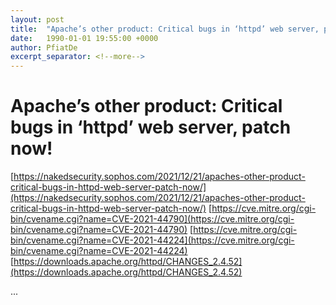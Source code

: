 ```yaml
---
layout: post
title:  "Apache’s other product: Critical bugs in ‘httpd’ web server, patch now!"
date:   1990-01-01 19:55:00 +0000
author: PfiatDe
excerpt_separator: <!--more-->
---
```


# Apache’s other product: Critical bugs in ‘httpd’ web server, patch now!
[https://nakedsecurity.sophos.com/2021/12/21/apaches-other-product-critical-bugs-in-httpd-web-server-patch-now/](https://nakedsecurity.sophos.com/2021/12/21/apaches-other-product-critical-bugs-in-httpd-web-server-patch-now/)
[https://cve.mitre.org/cgi-bin/cvename.cgi?name=CVE-2021-44790](https://cve.mitre.org/cgi-bin/cvename.cgi?name=CVE-2021-44790)
[https://cve.mitre.org/cgi-bin/cvename.cgi?name=CVE-2021-44224](https://cve.mitre.org/cgi-bin/cvename.cgi?name=CVE-2021-44224)
[https://downloads.apache.org/httpd/CHANGES_2.4.52](https://downloads.apache.org/httpd/CHANGES_2.4.52)

...
<!--more-->
